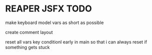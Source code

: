 # REAPER JSFX TODO

make keyboard model vars as short as possible

create comment layout

reset all vars key conditionl early in main
so that i can always reset if something gets stuck
